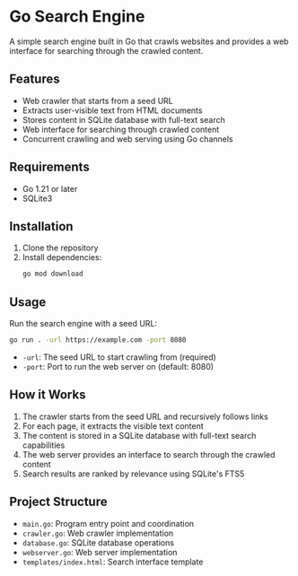 # Go Search Engine

A simple search engine built in Go that crawls websites and provides a web interface for searching through the crawled content.

## Features

- Web crawler that starts from a seed URL
- Extracts user-visible text from HTML documents
- Stores content in SQLite database with full-text search
- Web interface for searching through crawled content
- Concurrent crawling and web serving using Go channels

## Requirements

- Go 1.21 or later
- SQLite3

## Installation

1. Clone the repository
2. Install dependencies:
   ```bash
   go mod download
   ```

## Usage

Run the search engine with a seed URL:

```bash
go run . -url https://example.com -port 8080
```

- `-url`: The seed URL to start crawling from (required)
- `-port`: Port to run the web server on (default: 8080)

## How it Works

1. The crawler starts from the seed URL and recursively follows links
2. For each page, it extracts the visible text content
3. The content is stored in a SQLite database with full-text search capabilities
4. The web server provides an interface to search through the crawled content
5. Search results are ranked by relevance using SQLite's FTS5

## Project Structure

- `main.go`: Program entry point and coordination
- `crawler.go`: Web crawler implementation
- `database.go`: SQLite database operations
- `webserver.go`: Web server implementation
- `templates/index.html`: Search interface template 